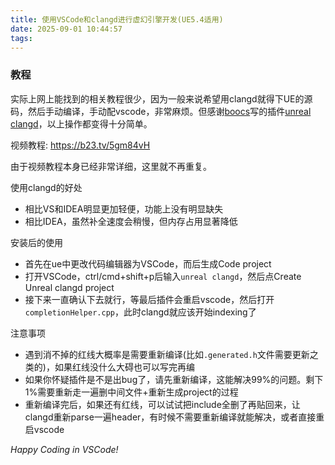 ```yaml
---
title: 使用VSCode和clangd进行虚幻引擎开发(UE5.4适用)
date: 2025-09-01 10:44:57
tags:
---
```



### 教程
实际上网上能找到的相关教程很少，因为一般来说希望用clangd就得下UE的源码，然后手动编译，手动配vscode，非常麻烦。但感谢[boocs](https://github.com/boocs/)写的插件[unreal clangd](https://github.com/boocs/unreal-clangd)，以上操作都变得十分简单。

视频教程: https://b23.tv/5gm84vH

由于视频教程本身已经非常详细，这里就不再重复。

使用clangd的好处
* 相比VS和IDEA明显更加轻便，功能上没有明显缺失
* 相比IDEA，虽然补全速度会稍慢，但内存占用显著降低

安装后的使用
* 首先在ue中更改代码编辑器为VSCode，而后生成Code project
* 打开VSCode，ctrl/cmd+shift+p后输入`unreal clangd`，然后点Create Unreal clangd project
* 接下来一直确认下去就行，等最后插件会重启vscode，然后打开`completionHelper.cpp`，此时clangd就应该开始indexing了

注意事项
* 遇到消不掉的红线大概率是需要重新编译(比如`.generated.h`文件需要更新之类的)，如果红线没什么大碍也可以写完再编
* 如果你怀疑插件是不是出bug了，请先重新编译，这能解决99%的问题。剩下1%需要重新走一遍删中间文件+重新生成project的过程
* 重新编译完后，如果还有红线，可以试试把include全删了再贴回来，让clangd重新parse一遍header，有时候不需要重新编译就能解决，或者直接重启vscode


*Happy Coding in VSCode!*

